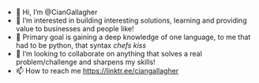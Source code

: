 - 👋 Hi, I’m @CianGallagher 
- 👀 I’m interested in building interesting solutions, learning and providing value to businesses and people like! 
- 🌱 Primary goal is gaining a deep knowledge of one language, to me that had to be python, that syntax *chefs kiss*
- 💞️ I’m looking to collaborate on anything that solves a real problem/challenge and sharpens my skills!
- 📫 How to reach me https://linktr.ee/ciangallagher
